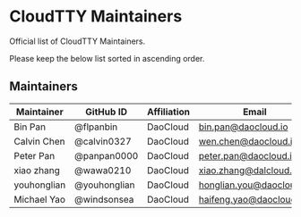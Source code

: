 # CloudTTY Maintainers

Official list of CloudTTY Maintainers.

Please keep the below list sorted in ascending order.

## Maintainers

| Maintainer  | GitHub ID    | Affiliation | Email                      |
|-------------|--------------|-------------|----------------------------|
| Bin Pan     | @flpanbin    | DaoCloud    | <bin.pan@daocloud.io>      |
| Calvin Chen | @calvin0327  | DaoCloud    | <wen.chen@daocloud.io>     |
| Peter Pan   | @panpan0000  | DaoCloud    | <peter.pan@daocloud.io>    |
| xiao zhang  | @wawa0210    | DaoCloud    | <xiao.zhang@dalcloud.io>   |
| youhonglian | @youhonglian | DaoCloud    | <honglian.you@daocloud.io> |
| Michael Yao | @windsonsea  | DaoCloud    | <haifeng.yao@daocloud.io>  |

